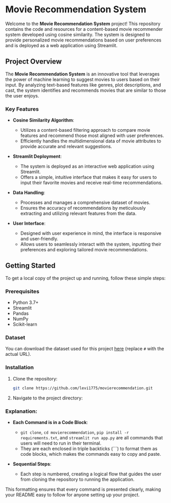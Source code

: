 # Movie Recommendation System

Welcome to the **Movie Recommendation System** project! This repository contains the code and resources for a content-based movie recommender system developed using cosine similarity. The system is designed to provide personalized movie recommendations based on user preferences and is deployed as a web application using Streamlit.

## Project Overview

The **Movie Recommendation System** is an innovative tool that leverages the power of machine learning to suggest movies to users based on their input. By analyzing text-based features like genres, plot descriptions, and cast, the system identifies and recommends movies that are similar to those the user enjoys.

### Key Features

- **Cosine Similarity Algorithm**: 
  - Utilizes a content-based filtering approach to compare movie features and recommend those most aligned with user preferences.
  - Efficiently handles the multidimensional data of movie attributes to provide accurate and relevant suggestions.

- **Streamlit Deployment**:
  - The system is deployed as an interactive web application using Streamlit.
  - Offers a simple, intuitive interface that makes it easy for users to input their favorite movies and receive real-time recommendations.

- **Data Handling**:
  - Processes and manages a comprehensive dataset of movies.
  - Ensures the accuracy of recommendations by meticulously extracting and utilizing relevant features from the data.

- **User Interface**:
  - Designed with user experience in mind, the interface is responsive and user-friendly.
  - Allows users to seamlessly interact with the system, inputting their preferences and exploring tailored movie recommendations.

## Getting Started

To get a local copy of the project up and running, follow these simple steps:

### Prerequisites

- Python 3.7+
- Streamlit
- Pandas
- NumPy
- Scikit-learn

### Dataset

You can download the dataset used for this project [here]( https://www.kaggle.com/datasets/tmdb/tmdb-movie-metadata) (replace `#` with the actual URL).

### Installation

1. Clone the repository:
   ```bash
   git clone https://github.com/levi1775/movierecommendation.git

2. Navigate to the project directory:

### Explanation:

- **Each Command is in a Code Block**: 
  - `git clone`, `cd movierecommendation`, `pip install -r requirements.txt`, and `streamlit run app.py` are all commands that users will need to run in their terminal.
  - They are each enclosed in triple backticks (\`\`\`) to format them as code blocks, which makes the commands easy to copy and paste.

- **Sequential Steps**: 
  - Each step is numbered, creating a logical flow that guides the user from cloning the repository to running the application.

This formatting ensures that every command is presented clearly, making your README easy to follow for anyone setting up your project.
   


